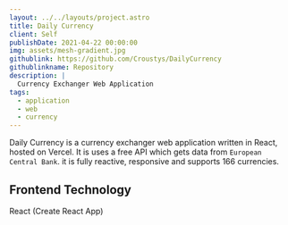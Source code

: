 ```yaml
---
layout: ../../layouts/project.astro
title: Daily Currency
client: Self
publishDate: 2021-04-22 00:00:00
img: assets/mesh-gradient.jpg
githublink: https://github.com/Croustys/DailyCurrency
githublinkname: Repository
description: |
  Currency Exchanger Web Application
tags:
  - application
  - web
  - currency
---
```


Daily Currency is a currency exchanger web application written in React, hosted on Vercel. It is uses a free API which gets data from `European Central Bank`. it is fully reactive, responsive and supports 166 currencies.

## Frontend Technology
React (Create React App)